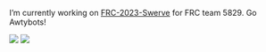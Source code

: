 I’m currently working on [FRC-2023-Swerve](https://github.com/awtybots/FRC-2023-Swerve) for FRC team 5829. Go Awtybots!
<p float="center">
  <img  src="https://github-readme-stats.vercel.app/api?username=WoodenMaxim&show_icons=true&theme=github_dark&count_private=true&hide=contribs,issue" />
  <img  src="https://github-readme-stats.vercel.app/api/top-langs/?username=WoodenMaxim&layout=compact&theme=github_dark" />
</p>

<!--
- 🌱 I’m currently learning ...
- 👯 I’m looking to collaborate on ...
- 🤔 I’m looking for help with ...
- 💬 Ask me about ...
- 📫 How to reach me: ...
- 😄 Pronouns: ...
- ⚡ Fun fact: ...
-->
